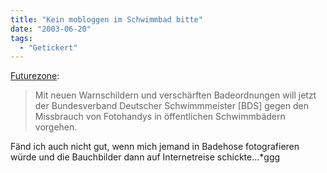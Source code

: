 ```yaml
---
title: "Kein mobloggen im Schwimmbad bitte"
date: "2003-06-20"
tags:
  - "Getickert"
---
```


[Futurezone](http://futurezone.orf.at/futurezone.orf?read=detail&id=165694&channel=1 "futurezone.ORF.at"):

> Mit neuen Warnschildern und verschärften Badeordnungen will jetzt der Bundesverband Deutscher Schwimmmeister \[BDS\] gegen den Missbrauch von Fotohandys in öffentlichen Schwimmbädern vorgehen.

Fänd ich auch nicht gut, wenn mich jemand in Badehose fotografieren würde und die Bauchbilder dann auf Internetreise schickte…\*ggg
